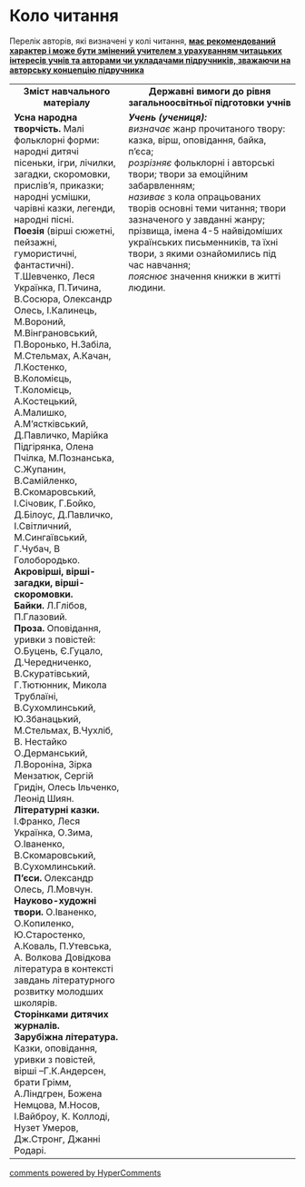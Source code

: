 <div id="hypercomments_widget" class="js-hypercomments-widget invisible"></div>

# Коло читання

<p>Перелік авторів, які визначені у колі читання, <u><b>має рекомендований характер і може бути змінений учителем з урахуванням читацьких інтересів учнів та авторами чи укладачами підручників, зважаючи на авторську концепцію підручника</b> </u> </p>

<table>
  <tr>
    <td width="40%" align="center"><b>Зміст навчального матеріалу<b></td>
    <td width="60%" align="center"><b>Державні вимоги до рівня загальноосвітньої підготовки учнів</b></td>
  </tr>
  <tr>
    <td width="40%" style="vertical-align:top !important;">
<b>Усна народна творчість.</b> Малі фольклорні форми: народні дитячі пісеньки, ігри, лічилки, загадки, скоромовки, прислів’я, приказки; народні усмішки, чарівні казки, легенди, народні пісні.<br>
<b>Поезія</b> (вірші сюжетні, пейзажні, гумористичні, фантастичні). Т.Шевченко, Леся Українка, П.Тичина, В.Сосюра, Олександр Олесь, І.Калинець, М.Вороний, М.Вінграновський, П.Воронько, Н.Забіла, М.Стельмах, А.Качан, Л.Костенко, В.Коломієць, Т.Коломієць, А.Костецький, А.Малишко, А.М’ястківський, Д.Павличко, Марійка Підгірянка, Олена Пчілка, М.Познанська, С.Жупанин, В.Самійленко, В.Скомаровський, І.Січовик, Г.Бойко, Д.Білоус, Д.Павличко, І.Світличний, М.Сингаївський, Г.Чубач, В Голобородько.<br>
<b>Акровірші, вірші-загадки, вірші-скоромовки.</b><br>
<b>Байки.</b> Л.Глібов, П.Глазовий.<br>
<b>Проза.</b> Оповідання, уривки з повістей: О.Буцень, Є.Гуцало, Д.Чередниченко, В.Скуратівський, Г.Тютюнник, Микола Трублаїні, В.Сухомлинський, Ю.Збанацький, М.Стельмах, В.Чухліб, В. Нестайко О.Дерманський, Л.Вороніна, Зірка Мензатюк, Сергій Гридін, Олесь Ільченко, Леонід Шиян.<br>
<b>Літературні казки.</b> І.Франко, Леся Українка, О.Зима, О.Іваненко, В.Скомаровський, В.Сухомлинський.<br>
<b>П’єси.</b> Олександр Олесь, Л.Мовчун.<br>
<b>Науково-художні твори.</b> О.Іваненко, О.Копиленко, Ю.Старостенко, А.Коваль, П.Утевська, А. Волкова Довідкова література в контексті завдань літературного розвитку молодших школярів.<br>
<b>Сторінками дитячих журналів.</b><br>
<b>Зарубіжна література.</b> Казки, оповідання, уривки з повістей, вірші –Г.К.Андерсен, брати Грімм, А.Ліндгрен, Божена Немцова, М.Носов, І.Вайброу, К. Коллоді, Нузет Умеров, Дж.Стронг, Джанні Родарі.
</td>
    <td width="60%" style="vertical-align:top !important;">
<i><b>Учень (учениця):</b></i><br>
<i>визначає</i> жанр прочитаного твору: казка, вірш, оповідання, байка, п’єса; <br>
<i>розрізняє</i> фольклорні і авторські твори; твори за емоційним забарвленням; <br>
<i>називає</i> з кола опрацьованих творів основні теми читання; твори зазначеного у завданні жанру; прізвища, імена 4-5 найвідоміших українських письменників, та їхні твори, з якими ознайомились під час навчання; <br>
<i>пояснює</i> значення книжки в житті людини.
</td>
  </tr>
</table>

<div class="js-hypercomments-container">
<a href="http://hypercomments.com" class="hc-link" title="comments widget">comments powered by HyperComments</a>
</div>